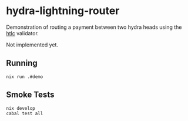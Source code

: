 # hydra-lightning-router

Demonstration of routing a payment between two hydra heads using the [htlc](https://github.com/cardano-scaling/htlc) validator.

Not implemented yet.

## Running

```
nix run .#demo
```

## Smoke Tests

```
nix develop
cabal test all
```
